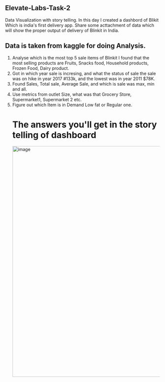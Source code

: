 ## Elevate-Labs-Task-2
Data Visualization with story telling.
In this day I created a dashbord of Blikit Which is india's first delivery app. 
Share some acttachment of data which will show the proper output of delivery of Blinkit in India.

## Data is taken from kaggle for doing Analysis.
1. Analyse which is the most top 5 sale items of Blinkit I found that the most selling products are Fruits, Snacks food, Household products, Frozen Food, Dairy product.
2. Got in which year sale is incresing, and what the status of sale the sale was on hike in year 2017 #133k, and the lowest was in year 2011 $78K.
3. Found Sales, Total sale, Average Sale, and which is sale was max, min and all.
4. Use metrics from outlet Size, what was that Grocery Store, Supermarket1, Supermarket 2 etc.
5. Figure out which Item is in Demand Low fat or Regular one.
   # The answers you'll get in the story telling of dashboard
   <img width="1828" height="751" alt="image" src="https://github.com/user-attachments/assets/9bcae41a-cf73-4304-a4bd-a829d639e253" />


